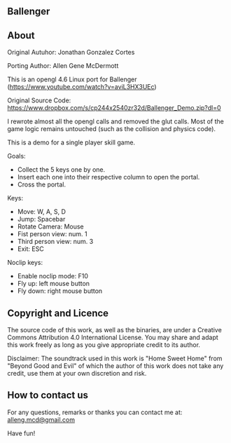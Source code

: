 Ballenger
--------

About
-----
Original Autuhor: Jonathan Gonzalez Cortes

Porting Author: Allen Gene McDermott

This is an opengl 4.6 Linux port for Ballenger (https://www.youtube.com/watch?v=aviL3HX3UEc)

Original Source Code: https://www.dropbox.com/s/cp244x2540zr32d/Ballenger_Demo.zip?dl=0

I rewrote almost all the opengl calls and removed the glut calls. Most of the game logic remains untouched (such as the collision and physics code).

This is a demo for a single player skill game.

Goals:
- Collect the 5 keys one by one.
- Insert each one into their respective column to open the portal.
- Cross the portal.

Keys:
- Move:			W, A, S, D
- Jump: 		Spacebar
- Rotate Camera: 	Mouse
- Fist person view: 	num. 1
- Third person view: 	num. 3
- Exit: 		ESC

Noclip keys:
- Enable noclip mode: 	F10
- Fly up: 		left mouse button
- Fly down: 		right mouse button

Copyright and Licence
---------------------
The source code of this work, as well as the binaries, are under 
a Creative Commons Attribution 4.0 International License.
You may share and adapt this work freely as long as you give appropriate credit to its author.

Disclaimer: The soundtrack used in this work is "Home Sweet Home" from "Beyond Good and Evil" 
of which the author of this work does not take any credit, use them at your own discretion
and risk.

How to contact us
-----------------
For any questions, remarks or thanks you can contact me at:
alleng.mcd@gmail.com


Have fun!
